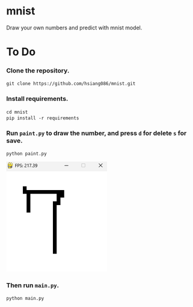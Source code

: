 # mnist
Draw your own numbers and predict with mnist model.

# To Do

### Clone the repository.

```
git clone https://github.com/hsiang086/mnist.git
```
### Install requirements.
```
cd mnist
pip install -r requirements
```
### Run `paint.py` to draw the number, and press `d` for delete `s` for save. 
```
python paint.py
```
![](github/image.png)
### Then run `main.py`.
```
python main.py
```